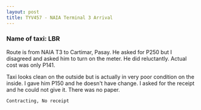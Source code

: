 ```yaml
---
layout: post
title: TYV457 - NAIA Terminal 3 Arrival
---
```


### Name of taxi: LBR

Route is from NAIA T3 to Cartimar, Pasay.  He asked for P250 but I disagreed and asked him to turn on the meter.  He did reluctantly.  Actual cost was only P141.

Taxi looks clean on the outside but is actually in very poor condition on the inside.  I gave him P150 and he doesn't have change.  I asked for the receipt and he could not give it.  There was no paper.

```Contracting, No receipt```
